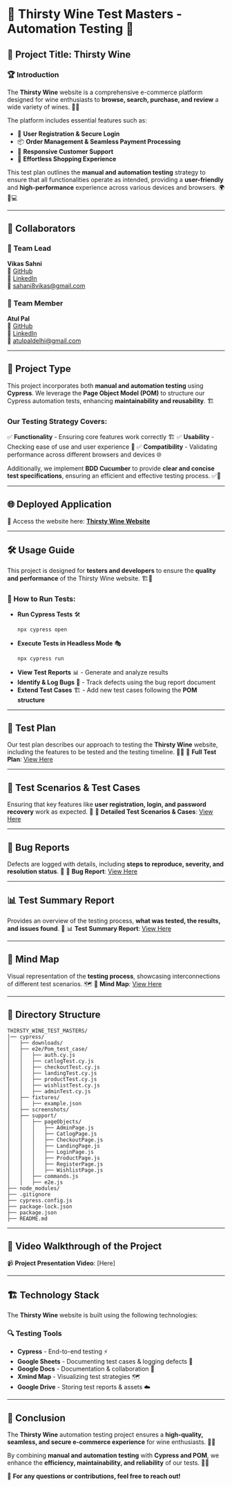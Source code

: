 # 🍷 Thirsty Wine Test Masters - Automation Testing 🚀

## 📌 Project Title: **Thirsty Wine**

### 🏆 Introduction
The **Thirsty Wine** website is a comprehensive e-commerce platform designed for wine enthusiasts to **browse, search, purchase, and review** a wide variety of wines. 🍇🍷

The platform includes essential features such as:
- 🔐 **User Registration & Secure Login**
- 📦 **Order Management & Seamless Payment Processing**
- 🤝 **Responsive Customer Support**
- 🛒 **Effortless Shopping Experience**

This test plan outlines the **manual and automation testing** strategy to ensure that all functionalities operate as intended, providing a **user-friendly** and **high-performance** experience across various devices and browsers. 🌍📱💻

---

## 👥 Collaborators

### 🔹 Team Lead
**Vikas Sahni**  
🔗 [GitHub](https://github.com/vikas-sahani8)  
🔗 [LinkedIn](https://www.linkedin.com/in/vikas-sahani-dev/)  
📧 sahani8vikas@gmail.com  

### 🔹 Team Member
**Atul Pal**  
🔗 [GitHub](https://github.com/palatul16)  
🔗 [LinkedIn](https://www.linkedin.com/in/atul-pal-451b13251/)  
📧 atulpaldelhi@gmail.com  

---

## 🔬 Project Type
This project incorporates both **manual and automation testing** using **Cypress**. We leverage the **Page Object Model (POM)** to structure our Cypress automation tests, enhancing **maintainability and reusability**. 🏗️

### Our Testing Strategy Covers:
✅ **Functionality** - Ensuring core features work correctly 🏗️
✅ **Usability** - Checking ease of use and user experience 🎨
✅ **Compatibility** - Validating performance across different browsers and devices 🌐

Additionally, we implement **BDD Cucumber** to provide **clear and concise test specifications**, ensuring an efficient and effective testing process. ✅📜

---

## 🌐 Deployed Application
🔗 Access the website here: [**Thirsty Wine Website**](https://pay-pal-pioneers-068.vercel.app/)

---

## 🛠️ Usage Guide
This project is designed for **testers and developers** to ensure the **quality and performance** of the Thirsty Wine website. 🏗️🧪

### 🏃 How to Run Tests:
- **Run Cypress Tests** 🛠️
  ```bash
  npx cypress open
  ```
- **Execute Tests in Headless Mode** 🎭
  ```bash
  npx cypress run
  ```
- **View Test Reports** 📊 - Generate and analyze results
- **Identify & Log Bugs** 🐞 - Track defects using the bug report document
- **Extend Test Cases** 🏗️ - Add new test cases following the **POM structure**

---

## 📝 Test Plan
Our test plan describes our approach to testing the **Thirsty Wine** website, including the features to be tested and the testing timeline. 📅✅
📄 **Full Test Plan**: [View Here](https://drive.google.com/file/d/1XF80-JQu-jrYRoW34BiCjeYPG1U8xyaA/view?usp=drive_link)

---

## 🔎 Test Scenarios & Test Cases
Ensuring that key features like **user registration, login, and password recovery** work as expected. 🎯
📑 **Detailed Test Scenarios & Cases**: [View Here](https://docs.google.com/spreadsheets/d/1FU3tbGZGRutIObM_yj6SMiZh9k7rRl4Q1s0A_ejAHHc/edit?gid=0#gid=0)

---

## 🐞 Bug Reports
Defects are logged with details, including **steps to reproduce, severity, and resolution status**. 🎯
🐞 **Bug Report**: [View Here](https://docs.google.com/spreadsheets/d/1X9R3bKlAZMzrNtgqCJNU5-Bl05GfN3qL988v7OQoXcE/edit?gid=0#gid=0)

---

## 📊 Test Summary Report
Provides an overview of the testing process, **what was tested, the results, and issues found**. 🚀
📊 **Test Summary Report**: [View Here](https://drive.google.com/file/d/1v2vtIIPCh9mWy0wF7w4yge0vmYuiDmel/view?usp=drive_link)

---

## 🧠 Mind Map
Visual representation of the **testing process**, showcasing interconnections of different test scenarios. 🗺️
🧠 **Mind Map**: [View Here](https://drive.google.com/file/d/11s73sQg0LAFIF5uG-4W2tKIUrJ8jHFyc/view?usp=drive_link)

---

## 📂 Directory Structure
```
THIRSTY_WINE_TEST_MASTERS/
│── cypress/
│   ├── downloads/
│   ├── e2e/Pom_test_case/
│   │   ├── auth.cy.js
│   │   ├── catlogTest.cy.js
│   │   ├── checkoutTest.cy.js
│   │   ├── landingTest.cy.js
│   │   ├── productTest.cy.js
│   │   ├── wishlistTest.cy.js
│   │   ├── adminTest.cy.js
│   ├── fixtures/
│   │   ├── example.json
│   ├── screenshots/
│   ├── support/
│   │   ├── pageObjects/
│   │   │   ├── AdminPage.js
│   │   │   ├── CatlogPage.js
│   │   │   ├── CheckoutPage.js
│   │   │   ├── LandingPage.js
│   │   │   ├── LoginPage.js
│   │   │   ├── ProductPage.js
│   │   │   ├── RegisterPage.js
│   │   │   ├── WishlistPage.js
│   │   ├── commands.js
│   │   ├── e2e.js
├── node_modules/
├── .gitignore
├── cypress.config.js
├── package-lock.json
├── package.json
├── README.md
```

---

## 🎥 Video Walkthrough of the Project
📹 **Project Presentation Video**: [Here]

---

## 🏗️ Technology Stack
The **Thirsty Wine** website is built using the following technologies:

### 🔍 **Testing Tools**
- **Cypress** - End-to-end testing ⚡
- **Google Sheets** - Documenting test cases & logging defects 📜
- **Google Docs** - Documentation & collaboration 📑
- **Xmind Map** - Visualizing test strategies 🗺️
- **Google Drive** - Storing test reports & assets ☁️

---

## 🎯 Conclusion
The **Thirsty Wine** automation testing project ensures a **high-quality, seamless, and secure e-commerce experience** for wine enthusiasts. 🍷✨

By combining **manual and automation testing** with **Cypress and POM**, we enhance the **efficiency, maintainability, and reliability** of our tests. 🚀✅

📌 **For any questions or contributions, feel free to reach out!**
